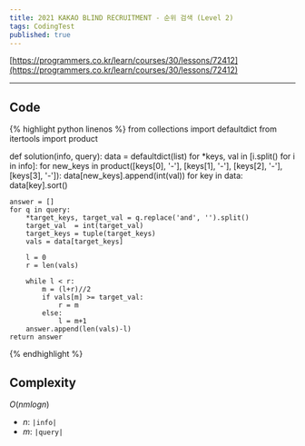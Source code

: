 ```yaml
---
title: 2021 KAKAO BLIND RECRUITMENT - 순위 검색 (Level 2)
tags: CodingTest
published: true
---
```


[https://programmers.co.kr/learn/courses/30/lessons/72412](https://programmers.co.kr/learn/courses/30/lessons/72412)

<!--more-->

---

## Code
{% highlight python linenos %}
from collections import defaultdict
from itertools import product

def solution(info, query):
    data = defaultdict(list)
    for *keys, val in [i.split() for i in info]:
        for new_keys in product([keys[0], '-'],
                                 [keys[1], '-'],
                                 [keys[2], '-'],
                                 [keys[3], '-']):
            data[new_keys].append(int(val))
    for key in data:
        data[key].sort()

    answer = []
    for q in query:
        *target_keys, target_val = q.replace('and', '').split()
        target_val  = int(target_val)
        target_keys = tuple(target_keys)
        vals = data[target_keys]

        l = 0
        r = len(vals)

        while l < r:
            m = (l+r)//2
            if vals[m] >= target_val:
                r = m
            else:
                l = m+1
        answer.append(len(vals)-l)
    return answer
{% endhighlight %}


## Complexity
$O(nmlogn)$
- $n$: `|info|`
- $m$: `|query|`
